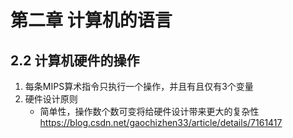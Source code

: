# 第二章 计算机的语言

## 2.2 计算机硬件的操作
1. 每条MIPS算术指令只执行一个操作，并且有且仅有3个变量
2. 硬件设计原则
    + 简单性，操作数个数可变将给硬件设计带来更大的复杂性
https://blog.csdn.net/gaochizhen33/article/details/7161417
